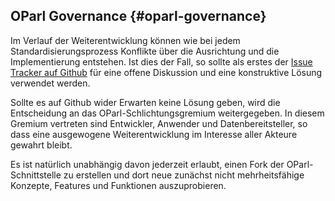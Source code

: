 ## OParl Governance {#oparl-governance}

Im Verlauf der Weiterentwicklung können wie bei jedem Standardisierungsprozess Konflikte über die Ausrichtung und die Implementierung entstehen. Ist dies der Fall, so sollte als erstes der [Issue Tracker auf Github](https://github.com/OParl/spec/issues/) für eine offene Diskussion und eine konstruktive Lösung verwendet werden.

Sollte es auf Github wider Erwarten keine Lösung geben, wird die Entscheidung an das OParl-Schlichtungsgremium weitergegeben. In diesem Gremium vertreten sind Entwickler, Anwender und Datenbereitsteller, so dass eine ausgewogene Weiterentwicklung im Interesse aller Akteure gewahrt bleibt.

Es ist natürlich unabhängig davon jederzeit erlaubt, einen Fork der OParl-Schnittstelle zu erstellen und dort neue zunächst nicht mehrheitsfähige Konzepte, Features und Funktionen auszuprobieren.